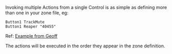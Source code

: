Invoking multiple Actions from a single Control is as simple as defining more than one in your zone file, eg:

```
Button1 TrackMute     
Button1 Reaper "40455"   
```

Ref: [Example from Geoff](https://forum.cockos.com/showpost.php?p=2079725&postcount=2300)

The actions will be executed in the order they appear in the zone definition.